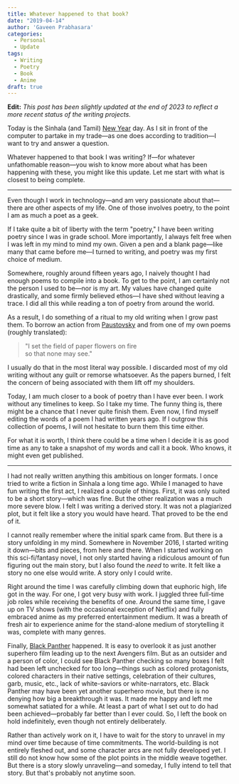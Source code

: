 ```yaml
---
title: Whatever happened to that book?
date: "2019-04-14"
author: 'Gaveen Prabhasara'
categories:
  - Personal
  - Update
tags:
  - Writing
  - Poetry
  - Book
  - Anime
draft: true
---
```


**Edit:** *This post has been slightly updated at the end of 2023 to reflect a more recent status of the writing projects.*

Today is the Sinhala (and Tamil) [New Year](https://en.wikipedia.org/wiki/Sinhalese_New_Year) day. As I sit in front of the computer to partake in my trade—as one does according to tradition—I want to try and answer a question.

Whatever happened to that book I was writing? If—for whatever unfathomable reason—you wish to know more about what has been happening with these, you might like this update. Let me start with what is closest to being complete.

---

Even though I work in technology—and am very passionate about that—there are other aspects of my life. One of those involves poetry, to the point I am as much a poet as a geek.

If I take quite a bit of liberty with the term "poetry," I have been writing poetry since I was in grade school. More importantly, I always felt free when I was left in my mind to mind my own. Given a pen and a blank page—like many that came before me—I turned to writing, and poetry was my first choice of medium.

Somewhere, roughly around fifteen years ago, I naively thought I had enough poems to compile into a book. To get to the point, I am certainly not the person I used to be—nor is my art. My values have changed quite drastically, and some firmly believed ethos—I have shed without leaving a trace. I did all this while reading a ton of poetry from around the world.

As a result, I do something of a ritual to my old writing when I grow past them. To borrow an action from [Paustovsky](https://en.wikipedia.org/wiki/Konstantin_Paustovsky) and from one of my own poems (roughly translated):
> "I set the field of paper flowers on fire  
> so that none may see."

I usually do that in the most literal way possible. I discarded most of my old writing without any guilt or remorse whatsoever. As the papers burned, I felt the concern of being associated with them lift off my shoulders.

Today, I am much closer to a book of poetry than I have ever been. I work without any timelines to keep. So I take my time. The funny thing is, there might be a chance that I never quite finish them. Even now, I find myself editing the words of a poem I had written years ago. If I outgrow this collection of poems, I will not hesitate to burn them this time either.

For what it is worth, I think there could be a time when I decide it is as good time as any to take a snapshot of my words and call it a book. Who knows, it might even get published.

---

I had not really written anything this ambitious on longer formats. I once tried to write a fiction in Sinhala a long time ago. While I managed to have fun writing the first act, I realized a couple of things. First, it was only suited to be a short story—which was fine. But the other realization was a much more severe blow. I felt I was writing a derived story. It was not a plagiarized plot, but it felt like a story you would have heard. That proved to be the end of it.

I cannot really remember where the initial spark came from. But there is a story unfolding in my mind. Somewhere in November 2016, I started writing it down—bits and pieces, from here and there. When I started working on this sci-fi/fantasy novel, I not only started having a ridiculous amount of fun figuring out the main story, but I also found the *need* to write. It felt like a story no one else would write. A story only I could write.

Right around the time I was carefully climbing down that euphoric high, life got in the way. For one, I got very busy with work. I juggled three full-time job roles while receiving the benefits of one. Around the same time, I gave up on TV shows (with the occasional exception of Netflix) and fully embraced anime as my preferred entertainment medium. It was a breath of fresh air to experience anime for the stand-alone medium of storytelling it was, complete with many genres.

Finally, [Black Panther](https://en.wikipedia.org/wiki/Black_Panther_(film)) happened. It is easy to overlook it as just another superhero film leading up to the next Avengers film. But as an outsider and a person of color, I could see Black Panther checking so many boxes I felt had been left unchecked for too long—things such as colored protagonists, colored characters in their native settings, celebration of their cultures, garb, music, etc., lack of white-saviors or white-narrators, etc. Black Panther may have been yet another superhero movie, but there is no denying how big a breakthrough it was. It made me happy and left me somewhat satiated for a while. At least a part of what I set out to do had been achieved—probably far better than I ever could. So, I left the book on hold indefinitely, even though not entirely deliberately.

Rather than actively work on it, I have to wait for the story to unravel in my mind over time because of time commitments. The world-building is not entirely fleshed out, and some character arcs are not fully developed yet. I still do not know how some of the plot points in the middle weave together. But there is a story slowly unraveling—and someday, I fully intend to tell that story. But that's probably not anytime soon.